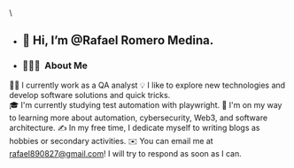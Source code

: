 \


- <h2 alinear="izquierda"  >👋 Hi, I’m @Rafael Romero Medina.   </h2> 

- ### 👨🏻‍💻 &nbsp;About Me

👨‍💻 I currently work as a QA analyst 
💡 I like to explore new technologies and develop software solutions and quick tricks.\
🎓 I'm currently studying test automation with playwright.
🌱 I'm on my way to learning more about automation, cybersecurity, Web3, and software architecture.
✍️ In my free time, I dedicate myself to writing blogs as hobbies or secondary activities.
✉️ You can email me at rafael890827@gmail.com! I will try to respond as soon as I can.


